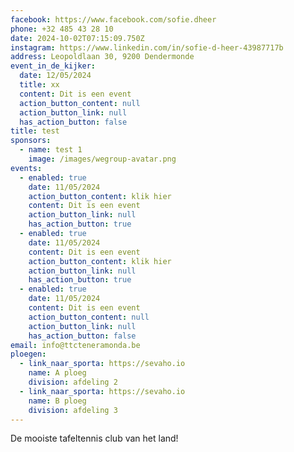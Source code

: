 ```yaml
---
facebook: https://www.facebook.com/sofie.dheer
phone: +32 485 43 28 10
date: 2024-10-02T07:15:09.750Z
instagram: https://www.linkedin.com/in/sofie-d-heer-43987717b
address: Leopoldlaan 30, 9200 Dendermonde
event_in_de_kijker:
  date: 12/05/2024
  title: xx
  content: Dit is een event
  action_button_content: null
  action_button_link: null
  has_action_button: false
title: test
sponsors:
  - name: test 1
    image: /images/wegroup-avatar.png
events:
  - enabled: true
    date: 11/05/2024
    action_button_content: klik hier
    content: Dit is een event
    action_button_link: null
    has_action_button: true
  - enabled: true
    date: 11/05/2024
    content: Dit is een event
    action_button_content: klik hier
    action_button_link: null
    has_action_button: true
  - enabled: true
    date: 11/05/2024
    content: Dit is een event
    action_button_content: null
    action_button_link: null
    has_action_button: false
email: info@ttcteneramonda.be
ploegen:
  - link_naar_sporta: https://sevaho.io
    name: A ploeg
    division: afdeling 2
  - link_naar_sporta: https://sevaho.io
    name: B ploeg
    division: afdeling 3
---
```


De mooiste tafeltennis club van het land!
